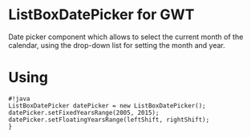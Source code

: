 ListBoxDatePicker for GWT
========================

Date picker component which allows to select the current month 
of the calendar, using the drop-down list for setting the month and year.

# Using
```
#!java
ListBoxDatePicker datePicker = new ListBoxDatePicker();
datePicker.setFixedYearsRange(2005, 2015);
datePicker.setFloatingYearsRange(leftShift, rightShift);
}
```
